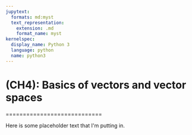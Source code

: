 ```yaml
---
jupytext:
  formats: md:myst
  text_representation:
    extension: .md
    format_name: myst
kernelspec:
  display_name: Python 3
  language: python
  name: python3
---
```


# (CH4): Basics of vectors and vector spaces
============================

Here is some placeholder text that I'm putting in.
